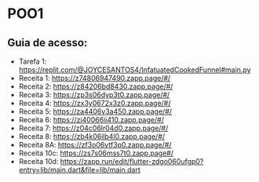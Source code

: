 # POO1
## Guia de acesso:
- Tarefa 1: https://replit.com/@JOYCESANTOS4/InfatuatedCookedFunnel#main.py
- Receita 1: https://z74806947490.zapp.page/#/
- Receita 2: https://z84206bd8430.zapp.page/#/
- Receita 3: https://zp3s06dyp3t0.zapp.page/#/
- Receita 4: https://zx3y0672x3z0.zapp.page/#/
- Receita 5: https://za4406y3a450.zapp.page/#/
- Receita 6: https://zi40066ii410.zapp.page/#/
- Receita 7: https://z04c06lr04d0.zapp.page/#/
- Receita 8: https://zb4k06ilb4l0.zapp.page/#/
- Receita 8A: https://zf3o06vtf3p0.zapp.page/#/
- Receita 10c: https://zs7s06mss7t0.zapp.page#/
- Receita 10d: https://zapp.run/edit/flutter-zdgo060ufgp0?entry=lib/main.dart&file=lib/main.dart

